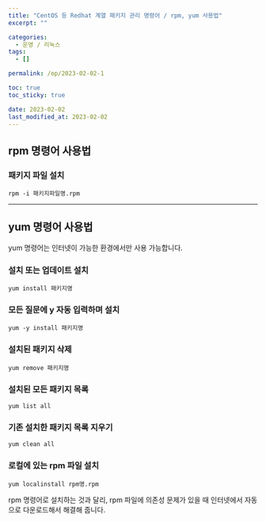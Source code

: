 ```yaml
---
title: "CentOS 등 Redhat 계열 패키지 관리 명령어 / rpm, yum 사용법"
excerpt: ""

categories:
  - 운영 / 리눅스
tags:
  - []

permalink: /op/2023-02-02-1

toc: true
toc_sticky: true

date: 2023-02-02
last_modified_at: 2023-02-02
---
```


## rpm 명령어 사용법

### 패키지 파일 설치
```
rpm -i 패키지파일명.rpm
```

---

## yum 명령어 사용법

yum 명령어는 인터넷이 가능한 환경에서만 사용 가능합니다.

### 설치 또는 업데이트 설치
```
yum install 패키지명
```

### 모든 질문에 y 자동 입력하며 설치
```
yum -y install 패키지명
```

### 설치된 패키지 삭제
```
yum remove 패키지명
```

### 설치된 모든 패키지 목록
```
yum list all
```

### 기존 설치한 패키지 목록 지우기
```
yum clean all
```

### 로컬에 있는 rpm 파일 설치
```
yum localinstall rpm명.rpm
```
rpm 명령어로 설치하는 것과 달리, rpm 파일에 의존성 문제가 있을 때 인터넷에서 자동으로 다운로드해서 해결해 줍니다.